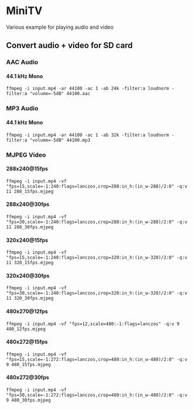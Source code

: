 # MiniTV

Various example for playing audio and video

## Convert audio + video for SD card

### AAC Audio

#### 44.1 kHz Mono
`ffmpeg -i input.mp4 -ar 44100 -ac 1 -ab 24k -filter:a loudnorm -filter:a "volume=-5dB" 44100.aac`

### MP3 Audio

#### 44.1 kHz Mono
`ffmpeg -i input.mp4 -ar 44100 -ac 1 -ab 32k -filter:a loudnorm -filter:a "volume=-5dB" 44100.mp3`

### MJPEG Video

#### 288x240@15fps
`ffmpeg -i input.mp4 -vf "fps=15,scale=-1:240:flags=lanczos,crop=288:in_h:(in_w-288)/2:0" -q:v 11 288_15fps.mjpeg`

#### 288x240@30fps
`ffmpeg -i input.mp4 -vf "fps=30,scale=-1:240:flags=lanczos,crop=288:in_h:(in_w-288)/2:0" -q:v 11 288_30fps.mjpeg`

#### 320x240@15fps
`ffmpeg -i input.mp4 -vf "fps=15,scale=-1:240:flags=lanczos,crop=320:in_h:(in_w-320)/2:0" -q:v 11 320_15fps.mjpeg`

#### 320x240@30fps
`ffmpeg -i input.mp4 -vf "fps=30,scale=-1:240:flags=lanczos,crop=320:in_h:(in_w-320)/2:0" -q:v 11 320_30fps.mjpeg`

#### 480x270@12fps
`ffmpeg -i input.mp4 -vf "fps=12,scale=480:-1:flags=lanczos" -q:v 9 480_12fps.mjpeg`

#### 480x272@15fps
`ffmpeg -i input.mp4 -vf "fps=15,scale=-1:272:flags=lanczos,crop=480:in_h:(in_w-480)/2:0" -q:v 9 480_15fps.mjpeg`

#### 480x272@30fps
`ffmpeg -i input.mp4 -vf "fps=30,scale=-1:272:flags=lanczos,crop=480:in_h:(in_w-480)/2:0" -q:v 9 480_30fps.mjpeg`
